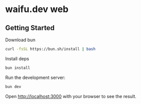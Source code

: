 # waifu.dev web

## Getting Started

Download bun

```bash
curl -fsSL https://bun.sh/install | bash
```

Install deps

```bash
bun install
```

Run the development server:

```bash
bun dev
```

Open [http://localhost:3000](http://localhost:3000) with your browser to see the result.

